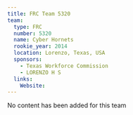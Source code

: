 ```yaml
---
title: FRC Team 5320
team:
  type: FRC
  number: 5320
  name: Cyber Hornets
  rookie_year: 2014
  location: Lorenzo, Texas, USA
  sponsors:
    - Texas Workforce Commission
    - LORENZO H S
  links:
    Website: 
---
```

No content has been added for this team